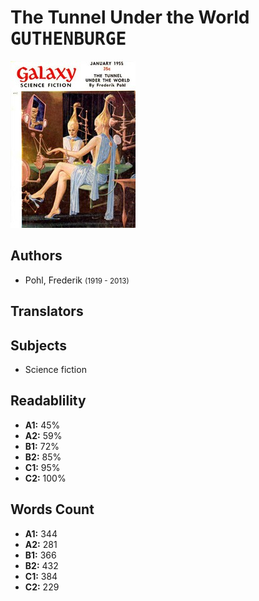 # The Tunnel Under the World <kbd>GUTHENBURGE</kbd>

![](./cover.medium.jpg "")

## Authors


 - Pohl, Frederik <small>(1919 - 2013)</small>

## Translators



## Subjects


 - Science fiction

## Readablility


 - **A1:** 45%
 - **A2:** 59%
 - **B1:** 72%
 - **B2:** 85%
 - **C1:** 95%
 - **C2:** 100%

## Words Count


 - **A1:** 344
 - **A2:** 281
 - **B1:** 366
 - **B2:** 432
 - **C1:** 384
 - **C2:** 229
